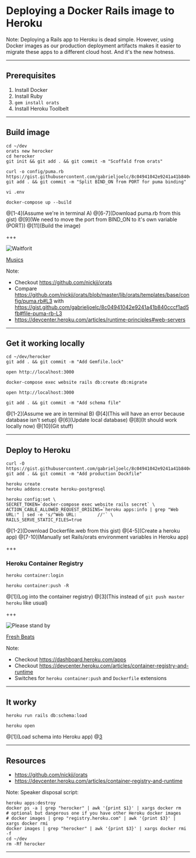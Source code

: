 # Deploying a Docker Rails image to Heroku

Note:
Deploying a Rails app to Heroku is dead simple. However, using Docker images as our production deployment artifacts makes it easier to migrate these apps to a different cloud host. And it's the new hotness.

---

## Prerequisites
1. Install Docker
1. Install Ruby
1. `gem install orats`
1. Install Heroku Toolbelt

---

## Build image
```
cd ~/dev
orats new herocker
cd herocker
git init && git add . && git commit -m "Scoffald from orats"

curl -o config/puma.rb https://gist.githubusercontent.com/gabrieljoelc/8c04941042e9241a41b840cccf1ad5fb/raw/puma.rb
git add . && git commit -m "Split BIND_ON from PORT for puma binding"

vi .env

docker-compose up --build
```
@[1-4](Assume we're in terminal A)
@[6-7](Download puma.rb from this gist)
@[9](We need to move the port from BIND_ON to it's own variable (PORT))
@[11](Build the image)

+++

![Waitforit](https://i.pinimg.com/originals/c4/32/6f/c4326fa27456770263a4df5bd9d7a4c3.gif)

[Musics](https://youtu.be/VBlFHuCzPgY)

Note:
- Checkout https://github.com/nickjj/orats
- Compare https://github.com/nickjj/orats/blob/master/lib/orats/templates/base/config/puma.rb#L3 with https://gist.github.com/gabrieljoelc/8c04941042e9241a41b840cccf1ad5fb#file-puma-rb-L3
- https://devcenter.heroku.com/articles/runtime-principles#web-servers

---

## Get it working locally
```
cd ~/dev/herocker
git add . && git commit -m "Add Gemfile.lock"

open http://localhost:3000

docker-compose exec website rails db:create db:migrate

open http://localhost:3000

git add . && git commit -m "Add schema file"
```
@[1-2](Assume we are in terminal B)
@[4](This will have an error because database isn't setup)
@[6](Update local database)
@[8](It should work locally now)
@[10](Git stuff)

---

## Deploy to Heroku
```
curl -O https://gist.githubusercontent.com/gabrieljoelc/8c04941042e9241a41b840cccf1ad5fb/raw/Dockerfile.web
git add . && git commit -m "Add production Dockfile"

heroku create
heroku addons:create heroku-postgresql

heroku config:set \
SECRET_TOKEN=`docker-compose exec website rails secret` \
ACTION_CABLE_ALLOWED_REQUEST_ORIGINS=`heroku apps:info | grep "Web URL:" | sed -e 's/^Web URL:        //'` \
RAILS_SERVE_STATIC_FILES=true
```
@[1-2](Download Dockerfile.web from this gist)
@[4-5](Create a heroku app)
@[7-10](Manually set Rails/orats environment variables in Heroku app)

+++

### Heroku Container Registry
```
heroku container:login

heroku container:push -R
```
@[1](Log into the container registry)
@[3](This instead of `git push master heroku` like usual)

+++

![Please stand by](https://i.makeagif.com/media/9-03-2015/mPJpu9.gif)

[Fresh Beats](https://youtu.be/G2rLmGdDcUM)

Note:
- Checkout https://dashboard.heroku.com/apps
- Checkout https://devcenter.heroku.com/articles/container-registry-and-runtime
- Switches for `heroku container:push` and `Dockerfile` extensions

---

## It worky
```
heroku run rails db:schema:load

heroku open
```
@[1](Load schema into Heroku app)
@[3](Boom)

---

## Resources
- https://github.com/nickjj/orats
- https://devcenter.heroku.com/articles/container-registry-and-runtime

Note:
Speaker disposal script:
```
heroku apps:destroy
docker ps -a | grep "herocker" | awk '{print $1}' | xargs docker rm
# optional but dangerous one if you have other Heroku docker images
# docker images | grep "registry.heroku.com" | awk '{print $3}' | xargs docker rmi
docker images | grep "herocker" | awk '{print $3}' | xargs docker rmi -f
cd ~/dev
rm -Rf herocker
```
---
